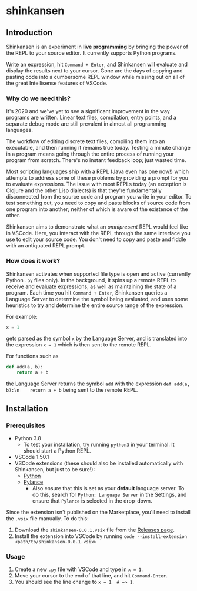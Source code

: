 # shinkansen

## Introduction

Shinkansen is an experiment in **live programming** by bringing the power of the REPL to your source editor. It currently supports Python programs.

Write an expression, hit `Command + Enter`, and Shinkansen will evaluate and display the results next to your cursor. Gone are the days of copying and pasting code into a cumbersome REPL window while missing out on all of the great Intellisense features of VSCode.

### Why do we need this?

It's 2020 and we've yet to see a significant improvement in the way programs are written. Linear text files, compilation, entry points, and a separate debug mode are still prevalent in almost all programming languages.

The workflow of editing discrete text files, compiling them into an executable, and then running it remains true today. Testing a minute change in a program means going through the entire process of running your program from scratch. There's no instant feedback loop; just wasted time.

Most scripting languages ship with a REPL (Java even has one now!) which attempts to address some of these problems by providing a prompt for you to evaluate expressions. The issue with most REPLs today (an exception is Clojure and the other Lisp dialects) is that they're fundamentally disconnected from the source code and program you write in your editor. To test something out, you need to copy and paste blocks of source code from one program into another; neither of which is aware of the existence of the other.

Shinkansen aims to demonstrate what an _omnipresent_ REPL would feel like in VSCode. Here, you interact with the REPL through the same interface you use to edit your source code. You don't need to copy and paste and fiddle with an antiquated REPL prompt.

### How does it work?

Shinkansen activates when supported file type is open and active (currently Python `.py` files only). In the background, it spins up a remote REPL to receive and evaluate expressions, as well as maintaining the state of a program. Each time you hit `Command + Enter`, Shinkansen queries a Language Server to determine the symbol being evaluated, and uses some heuristics to try and determine the entire source range of the expression.

For example:

```py
x = 1
```

gets parsed as the symbol `x` by the Language Server, and is translated into the expression `x = 1` which is then sent to the remote REPL.

For functions such as

```py
def add(a, b):
    return a + b
```

the Language Server returns the symbol `add` with the expression `def add(a, b):\n    return a + b` being sent to the remote REPL.

## Installation

### Prerequisites

- Python 3.8
  - To test your installation, try running `python3` in your terminal. It should start a Python REPL.
- VSCode 1.50.1
- VSCode extensions (these should also be installed automatically with Shinkansen, but just to be sure!):
  - [Python](https://marketplace.visualstudio.com/items?itemName=ms-python.python)
  - [Pylance](https://marketplace.visualstudio.com/items?itemName=ms-python.vscode-pylance)
    - Also ensure that this is set as your **default** language server. To do this, search for `Python: Language Server` in the Settings, and ensure that `Pylance` is selected in the drop-down.

Since the extension isn't published on the Marketplace, you'll need to install the `.vsix` file manually. To do this:

1. Download the `shinkansen-0.0.1.vsix` file from the [Releases page](https://github.com/disposedtrolley/shinkansen/releases).
2. Install the extension into VSCode by running `code --install-extension <path/to/shinkansen-0.0.1.vsix>`


### Usage

1. Create a new `.py` file with VSCode and type in `x = 1`.
2. Move your cursor to the end of that line, and hit `Command-Enter`.
3. You should see the line change to `x = 1  # => 1`.
